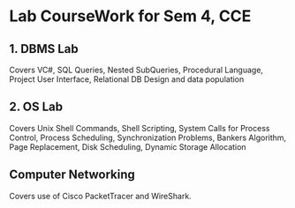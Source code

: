 # Lab CourseWork for Sem 4, CCE
## 1. DBMS Lab
  Covers VC#, SQL Queries, Nested SubQueries, Procedural Language, Project User Interface, Relational DB Design and data population

## 2. OS Lab
  Covers Unix Shell Commands, Shell Scripting, System Calls for Process Control, Process Scheduling, Synchronization Problems, Bankers Algorithm, Page Replacement, Disk Scheduling, Dynamic Storage Allocation

## Computer Networking
Covers use of Cisco PacketTracer and WireShark.
